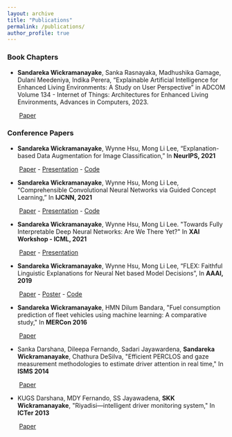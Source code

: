 ```yaml
---
layout: archive
title: "Publications"
permalink: /publications/
author_profile: true
---
```

### Book Chapters
*	**Sandareka Wickramanayake**, Sanka Rasnayaka, Madhushika Gamage, Dulani Meedeniya, Indika Perera, “Explainable Artificial Intelligence for Enhanced Living Environments: A Study on User Perspective” in ADCOM Volume 134 - Internet of Things: Architectures for Enhanced Living Environments, Advances in Computers, 2023.

&nbsp;&nbsp;&nbsp;&nbsp;&nbsp;&nbsp; [Paper](https://www.sciencedirect.com/science/article/abs/pii/S0065245823000773)
  
### Conference Papers
*	**Sandareka Wickramanayake**, Wynne Hsu, Mong Li Lee, “Explanation-based Data Augmentation for Image Classification,” In **NeurIPS, 2021**
	
&nbsp;&nbsp;&nbsp;&nbsp;&nbsp;&nbsp; [Paper](https://papers.nips.cc/paper/2021/hash/af3b6a54e9e9338abc54258e3406e485-Abstract.html) - [Presentation](https://recorder-v3.slideslive.com/#/share?share=52116&s=f0a2aefc-b9e7-4a1b-94f7-89d01c0021b6) - [Code](https://www.github.com/sandareka/BRACE)

*	**Sandareka Wickramanayake**, Wynne Hsu, Mong Li Lee, “Comprehensible Convolutional Neural Networks via Guided Concept Learning,” In **IJCNN, 2021**

&nbsp;&nbsp;&nbsp;&nbsp;&nbsp;&nbsp; [Paper](https://ieeexplore.ieee.org/document/9534269) - [Presentation](https://www.youtube.com/watch?v=vK4vti_pUMg&t=40s) - [Code](https://www.github.com/sandareka/CCNN)
*	**Sandareka Wickramanayake**, Wynne Hsu, Mong Li Lee. "Towards Fully Interpretable Deep Neural Networks: Are We There Yet?" In **XAI Workshop - ICML, 2021**

&nbsp;&nbsp;&nbsp;&nbsp;&nbsp;&nbsp; [Paper](https://arxiv.org/abs/2106.13164) - [Presentation](https://www.youtube.com/watch?v=KI7qsGNc9sM&t=1s)
*	**Sandareka Wickramanayake**, Wynne Hsu, Mong Li Lee, “FLEX: Faithful Linguistic Explanations for Neural Net based Model Decisions”, In **AAAI, 2019**

&nbsp;&nbsp;&nbsp;&nbsp;&nbsp;&nbsp; [Paper](https://ojs.aaai.org//index.php/AAAI/article/view/4100) - [Poster](/images/Poster-22Jan.pdf) - [Code](https://www.github.com/sandareka/FLEX) 

* **Sandareka Wickramanayake**, HMN Dilum Bandara, "Fuel consumption prediction of fleet vehicles using machine learning: A comparative study," In **MERCon 2016**

&nbsp;&nbsp;&nbsp;&nbsp;&nbsp;&nbsp; [Paper](https://ieeexplore.ieee.org/abstract/document/7480121)

* Sanka Darshana, Dileepa Fernando, Sadari Jayawardena, **Sandareka Wickramanayake**, Chathura DeSilva, "Efficient PERCLOS and gaze measurement methodologies to estimate driver attention in real time," In **ISMS 2014**

&nbsp;&nbsp;&nbsp;&nbsp;&nbsp;&nbsp; [Paper](https://ieeexplore.ieee.org/abstract/document/7280923)

* KUGS Darshana, MDY Fernando, SS Jayawadena, **SKK Wickramanayake**,  "Riyadisi—intelligent driver monitoring system," In **ICTer 2013**

&nbsp;&nbsp;&nbsp;&nbsp;&nbsp;&nbsp; [Paper](https://ieeexplore.ieee.org/abstract/document/6761200)

